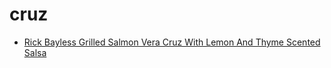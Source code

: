 # cruz

 * [Rick Bayless Grilled Salmon Vera Cruz With Lemon And Thyme Scented Salsa](index/r/rick-bayless-grilled-salmon-vera-cruz-with-lemon-and-thyme-scented-salsa-106865.json)
